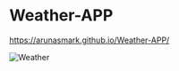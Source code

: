 # Weather-APP
https://arunasmark.github.io/Weather-APP/

![Weather](https://user-images.githubusercontent.com/107833251/215092799-8c6e38db-00c6-4982-8827-be3fb1e45674.gif)
